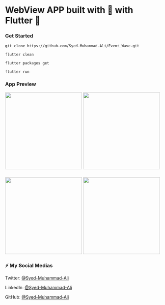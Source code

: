 
# WebView APP built with 💙 with Flutter 🎯

### Get Started

```shell
git clone https://github.com/Syed-Muhammad-Ali/Event_Wave.git
```

```shell
flutter clean
```

```shell
flutter packages get
```

```shell
flutter run
```

### App Preview

<img src="https://github.com/Syed-Muhammad-Ali/Event_Wave/blob/main/Screenshot/pic%201.png" width="250">

<img src="https://github.com/Syed-Muhammad-Ali/Event_Wave/blob/main/Screenshot/pic%202.png" width="250">

###

<img src="https://github.com/Syed-Muhammad-Ali/Event_Wave/blob/main/Screenshot/pic%203.png" width="250">

<img src="https://github.com/Syed-Muhammad-Ali/Event_Wave/blob/main/Screenshot/pic%204.png" width="250">

<!-- ### Design Template
<a href="https://www.figma.com/file/GTvFX0Bx5ErSEgN2FsGRJD/File-Manager-(Community)?node-id=27%3A8" target="_blank"><img src="https://github.com/martinoyovo/file-manager/blob/main/screenshots/thecover.png" alt="File Manager" width="60%" /></a> -->

### ⚡️ My Social Medias

Twitter: [@Syed-Muhammad-Ali](https://twitter.com/Ali3530345)

LinkedIn: [@Syed-Muhammad-Ali](https://www.linkedin.com/in/syed-muhammad-ali-flutterdeveloper/)

GitHub: [@Syed-Muhammad-Ali](https://github.com/Syed-Muhammad-Ali)
